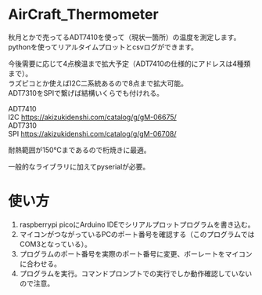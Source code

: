 # AirCraft_Thermometer

秋月とかで売ってるADT7410を使って（現状一箇所）の温度を測定します。  
pythonを使ってリアルタイムプロットとcsvログができます。

今後需要に応じて4点検温まで拡大予定（ADT7410の仕様的にアドレスは4種類まで）。  
ラズピコとか使えばI2C二系統あるので8点まで拡大可能。  
ADT7310をSPIで繋げば結構いくらでも付けれる。

ADT7410  
I2C https://akizukidenshi.com/catalog/g/gM-06675/  
ADT7310  
SPI https://akizukidenshi.com/catalog/g/gM-06708/

耐熱範囲が150℃まであるので桁焼きに最適。

一般的なライブラリに加えてpyserialが必要。


# 使い方

1. raspberrypi picoにArduino IDEでシリアルプロットプログラムを書き込む。
2. マイコンがつながっているPCのポート番号を確認する（このプログラムではCOM3となっている）。
3. プログラムのポート番号を実際のポート番号に変更、ボーレートをマイコンに合わせる。
4. プログラムを実行。コマンドプロンプトでの実行でしか動作確認していないので注意。